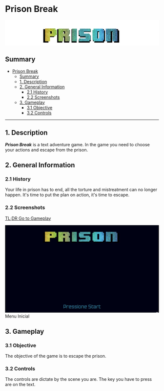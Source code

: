 # Prison Break
![Logo](ReadMe/logo.png)

## Summary
- [Prison Break](#prison-break)
  - [Summary](#summary)
  - [1. Description](#1-description)
  - [2. General Information](#2-general-information)
	- [2.1 History](#21-history)
	- [2.2 Screenshots](#22-screenshots)
  - [3. Gameplay](#3-gameplay)
	- [3.1 Objective](#31-objective)
	- [3.2 Controls](#32-controls)

------------------------------

## 1. Description

***Prison Break*** is a text adventure game. In the game you need to choose your actions and escape from the prison.

## 2. General Information
### 2.1 History

Your life in prison has to end, all the torture and mistreatment can no longer happen. It's time to put the plan on action, it's time to escape.

### 2.2 Screenshots

[TL;DR Go to Gameplay](#3-gameplay)

![Menu Inicial](ReadMe/Menu-Inicial.jpg)
Menu Inicial

## 3. Gameplay
### 3.1 Objective

The objective of the game is to escape the prison.

### 3.2 Controls

The controls are dictate by the scene you are. The key you have to press are on the text.
